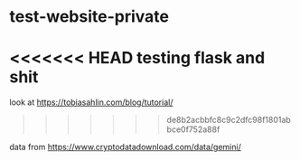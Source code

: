 # test-website-private
<<<<<<< HEAD
testing flask and shit
=======
look at https://tobiasahlin.com/blog/tutorial/
>>>>>>> de8b2acbbfc8c9c2dfc98f1801abbce0f752a88f

data from https://www.cryptodatadownload.com/data/gemini/